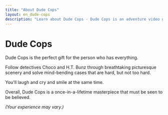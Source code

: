 ```yaml
---
title: "About Dude Cops"
layout: en_dude-cops
description: "Learn about Dude Cops - Dude Cops is an adventure video game where you fly by the seat of your pants as you follow the adventures of Choco and H.T. Bunz."
---
```

# Dude Cops

Dude Cops is the perfect gift for the person who has everything.

Follow detectives Choco and H.T. Bunz through breathtaking picturesque scenery and solve mind-bending cases that are hard, but not too hard.

You'll laugh and cry and smile at the same time.

Overall, Dude Cops is a once-in-a-lifetime masterpiece that must be seen to be believed.

*(Your experience may vary.)*